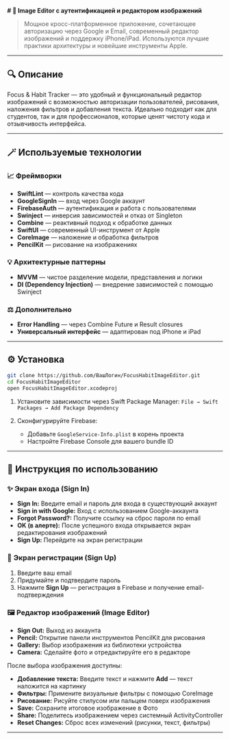 **# 🌟 Image Editor с аутентификацией и редактором изображений**

> Мощное кросс-платформенное приложение, сочетающее авторизацию через Google и Email, современный редактор изображений и поддержку iPhone/iPad. Используются лучшие практики архитектуры и новейшие инструменты Apple.

---

## 🔍 Описание

Focus & Habit Tracker — это удобный и функциональный редактор изображений с возможностью авторизации пользователей, рисования, наложения фильтров и добавления текста. Идеально подходит как для студентов, так и для профессионалов, которые ценят чистоту кода и отзывчивость интерфейса.

---

## 🪄 Используемые технологии

### 📈 **Фреймворки**

* **SwiftLint** — контроль качества кода
* **GoogleSignIn** — вход через Google аккаунт
* **FirebaseAuth** — аутентификация и работа с пользователями
* **Swinject** — инверсия зависимостей и отказ от Singleton
* **Combine** — реактивный подход к обработке данных
* **SwiftUI** — современный UI-инструмент от Apple
* **CoreImage** — наложение и обработка фильтров
* **PencilKit** — рисование на изображениях

### 💡 **Архитектурные паттерны**

* **MVVM** — чистое разделение модели, представления и логики
* **DI (Dependency Injection)** — внедрение зависимостей с помощью Swinject

### ⚖️ **Дополнительно**

* **Error Handling** — через Combine Future и Result closures
* **Универсальный интерфейс** — адаптирован под iPhone и iPad

---

## ⚙️ Установка

```bash
git clone https://github.com/ВашЛогин/FocusHabitImageEditor.git
cd FocusHabitImageEditor
open FocusHabitImageEditor.xcodeproj
```

1. Установите зависимости через Swift Package Manager: `File → Swift Packages → Add Package Dependency`
2. Сконфигурируйте Firebase:

   * Добавьте `GoogleService-Info.plist` в корень проекта
   * Настройте Firebase Console для вашего bundle ID

---

## 👤 Инструкция по использованию

### ✨ **Экран входа (Sign In)**

* **Sign In:** Введите email и пароль для входа в существующий аккаунт
* **Sign in with Google:** Вход с использованием Google-аккаунта
* **Forgot Password?:** Получите ссылку на сброс пароля по email
* **OK (в алерте):** После успешного входа открывается экран редактирования изображений
* **Sign Up:** Перейдите на экран регистрации

### 📅 **Экран регистрации (Sign Up)**

1. Введите ваш email
2. Придумайте и подтвердите пароль
3. Нажмите **Sign Up** — регистрация в Firebase и получение email-подтверждения

### 🖼️ **Редактор изображений (Image Editor)**

* **Sign Out:** Выход из аккаунта
* **Pencil:** Открытие панели инструментов PencilKit для рисования
* **Gallery:** Выбор изображения из библиотеки устройства
* **Camera:** Сделайте фото и отредактируйте его в редакторе

После выбора изображения доступны:

* **Добавление текста:** Введите текст и нажмите **Add** — текст наложится на картинку
* **Фильтры:** Примените визуальные фильтры с помощью CoreImage
* **Рисование:** Рисуйте стилусом или пальцем поверх изображения
* **Save:** Сохраните итоговое изображение в Фото
* **Share:** Поделитесь изображением через системный ActivityController
* **Reset Changes:** Сброс всех изменений (рисунки, текст, фильтры)

---
